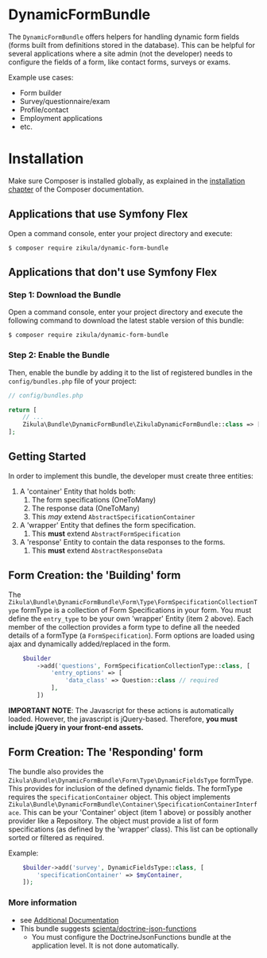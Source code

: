 DynamicFormBundle
=================

The `DynamicFormBundle` offers helpers for handling dynamic form fields (forms built from definitions stored in
the database). This can be helpful for several applications where a site admin (not the developer) needs to configure
the fields of a form, like contact forms, surveys or exams.

Example use cases:
 - Form builder
 - Survey/questionnaire/exam
 - Profile/contact
 - Employment applications
 - etc.

Installation
============

Make sure Composer is installed globally, as explained in the
[installation chapter](https://getcomposer.org/doc/00-intro.md)
of the Composer documentation.

Applications that use Symfony Flex
----------------------------------

Open a command console, enter your project directory and execute:

```console
$ composer require zikula/dynamic-form-bundle
```

Applications that don't use Symfony Flex
----------------------------------------

### Step 1: Download the Bundle

Open a command console, enter your project directory and execute the
following command to download the latest stable version of this bundle:

```console
$ composer require zikula/dynamic-form-bundle
```

### Step 2: Enable the Bundle

Then, enable the bundle by adding it to the list of registered bundles
in the `config/bundles.php` file of your project:

```php
// config/bundles.php

return [
    // ...
    Zikula\Bundle\DynamicFormBundle\ZikulaDynamicFormBundle::class => ['all' => true],
];
```

Getting Started
---------------

In order to implement this bundle, the developer must create three entities:

1. A 'container' Entity that holds both:
   1. The form specifications (OneToMany)
   2. The response data (OneToMany)
   3. This _may_ extend `AbstractSpecificationContainer`
2. A 'wrapper' Entity that defines the form specification.
   1. This **must** extend `AbstractFormSpecification`
3. A 'response' Entity to contain the data responses to the forms.
   1. This **must** extend `AbstractResponseData`

Form Creation: the 'Building' form
----------------------------------

The `Zikula\Bundle\DynamicFormBundle\Form\Type\FormSpecificationCollectionType` formType is a collection of Form
Specifications in your form. You must define the `entry_type` to be your own 'wrapper' Entity (item 2 above). Each
member of the collection provides a form type to define all the needed details of a formType (a `FormSpecification`).
Form options are loaded using ajax and dynamically added/replaced in the form.

```php
    $builder
        ->add('questions', FormSpecificationCollectionType::class, [
            'entry_options' => [
                'data_class' => Question::class // required
            ],
        ])
```
**IMPORTANT NOTE**: The Javascript for these actions is automatically loaded. However, the javascript is jQuery-based.
Therefore, **you must include jQuery in your front-end assets.**

Form Creation: The 'Responding' form
------------------------------------

The bundle also provides the `Zikula\Bundle\DynamicFormBundle\Form\Type\DynamicFieldsType` formType. This
provides for inclusion of the defined dynamic fields. The formType requires the `specificationContainer` object.
This object implements `Zikula\Bundle\DynamicFormBundle\Container\SpecificationContainerInterface`. This can be your
'Container' object (item 1 above) or possibly another provider like a Repository. The object must provide a list of form
specifications (as defined by the 'wrapper' class). This list can be optionally sorted or filtered as required.

Example:

```php
    $builder->add('survey', DynamicFieldsType::class, [
        'specificationContainer' => $myContainer,
    ]);
```

### More information

 - see [Additional Documentation](docs/index.md)
 - This bundle suggests [scienta/doctrine-json-functions](https://github.com/ScientaNL/DoctrineJsonFunctions)
   - You must configure the DoctrineJsonFunctions bundle at the application level. It is not done automatically.
